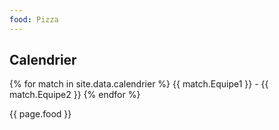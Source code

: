 ```yaml
---
food: Pizza
---
```


## Calendrier

{% for match in site.data.calendrier %}
    {{ match.Equipe1 }} - {{ match.Equipe2 }}
{% endfor %}

{{ page.food }}